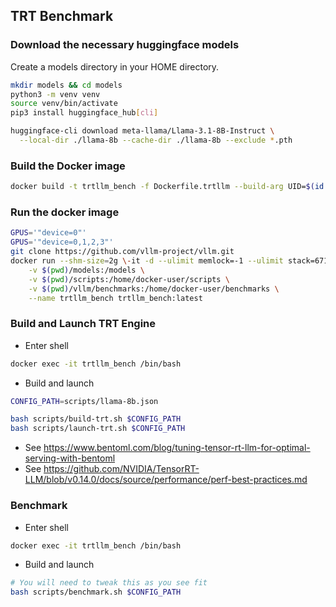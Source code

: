 ## TRT Benchmark

### Download the necessary huggingface models

Create a models directory in your HOME directory.

```bash
mkdir models && cd models
python3 -m venv venv
source venv/bin/activate
pip3 install huggingface_hub[cli]

huggingface-cli download meta-llama/Llama-3.1-8B-Instruct \
  --local-dir ./llama-8b --cache-dir ./llama-8b --exclude *.pth
```


### Build the Docker image
```bash
docker build -t trtllm_bench -f Dockerfile.trtllm --build-arg UID=$(id -u) --build-arg GID=$(id -g) .
``` 

### Run the docker image

```bash
GPUS='"device=0"'
GPUS='"device=0,1,2,3"'
git clone https://github.com/vllm-project/vllm.git
docker run --shm-size=2g \-it -d --ulimit memlock=-1 --ulimit stack=67108864 --runtime=nvidia --gpus $GPUS -e HF_TOKEN=$HF_TOKEN \
    -v $(pwd)/models:/models \
    -v $(pwd)/scripts:/home/docker-user/scripts \
    -v $(pwd)/vllm/benchmarks:/home/docker-user/benchmarks \
    --name trtllm_bench trtllm_bench:latest
```

### Build and Launch TRT Engine

- Enter shell
```bash
docker exec -it trtllm_bench /bin/bash
```
- Build and launch
```bash
CONFIG_PATH=scripts/llama-8b.json

bash scripts/build-trt.sh $CONFIG_PATH
bash scripts/launch-trt.sh $CONFIG_PATH
```

- See https://www.bentoml.com/blog/tuning-tensor-rt-llm-for-optimal-serving-with-bentoml
- See https://github.com/NVIDIA/TensorRT-LLM/blob/v0.14.0/docs/source/performance/perf-best-practices.md

### Benchmark

- Enter shell
```bash
docker exec -it trtllm_bench /bin/bash
```
- Build and launch
```bash
# You will need to tweak this as you see fit
bash scripts/benchmark.sh $CONFIG_PATH
```


